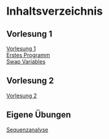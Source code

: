 # Inhaltsverzeichnis

## Vorlesung 1

[Vorlesung 1](Vorlesung1.md)  
[Erstes Programm]()  
[Swap Variables]()  


## Vorlesung 2

[Vorlesung 2](Vorlesung2.md)


## Eigene Übungen

[Sequenzanalyse]()